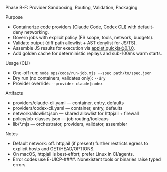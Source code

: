 Phase B-F: Provider Sandboxing, Routing, Validation, Packaging

Purpose
- Containerize code providers (Claude Code, Codex CLI) with default-deny networking.
- Govern jobs with explicit policy (FS scope, tools, network, budgets).
- Validate output (diff path allowlist + AST denylist for JS/TS).
- Assemble JS results for execution via applet.quickjs@0.1.0.
- Add golden cache for deterministic replays and sub-100ms warm starts.

Usage (CLI)
- One-off run: `node ops/code/run-job.mjs --spec path/to/spec.json`
- Dry run (no containers, validates only): `--dry`
- Provider override: `--provider claude|codex`

Artifacts
- providers/claude-cli.yaml — container, entry, defaults
- providers/codex-cli.yaml — container, entry, defaults
- network/allowlist.json — shared allowlist for httpjail + firewall
- policy/job-classes.json — job routing/toolcaps
- lib/*.mjs — orchestrator, providers, validator, assembler

Notes
- Default network: off. httpjail (if present) further restricts egress to explicit hosts and GET/HEAD/OPTIONS.
- On macOS, httpjail is best-effort; prefer Linux in CI/agents.
- Error codes use E-UICP-####. Nonexistent tools or binaries raise typed errors.
